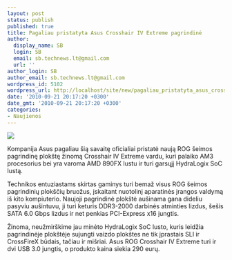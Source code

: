 ```yaml
---
layout: post
status: publish
published: true
title: Pagaliau pristatyta Asus Crosshair IV Extreme pagrindinė
author:
  display_name: SB
  login: SB
  email: sb.technews.lt@gmail.com
  url: ''
author_login: SB
author_email: sb.technews.lt@gmail.com
wordpress_id: 5102
wordpress_url: http://localhost/site/new/pagaliau_pristatyta_asus_crosshair_iv_extreme_pagrindine/
date: '2010-09-21 20:17:20 +0300'
date_gmt: '2010-09-21 20:17:20 +0300'
categories:
- Naujienos
---
```

<div class="imgright"><img src="http://www.part.lt/img/ed958f43c7f6f4cc18c0602d571e846c609.jpg"  /></div>
<p>Kompanija Asus pagaliau šią savaitę oficialiai pristatė naują ROG šeimos pagrindinę plokštę žinomą Crosshair IV Extreme vardu, kuri palaiko AM3 procesorius bei yra varoma AMD 890FX lustu ir turi garsųjį HydraLogix SoC lustą.</p>
<p>Technikos entuziastams skirtas gaminys turi bemaž visus ROG šeimos pagrindinių plokščių bruožus, įskaitant nuotolinį aparatinės įrangos valdymą iš kito kompiuterio. Naujoji pagrindinė plokštė aušinama gana dideliu pasyviu aušintuvu, ji turi keturis DDR3-2000 darbinės atminties lizdus, šešis SATA 6.0 Gbps lizdus ir net penkias PCI-Express x16 jungtis.</p>
<p>Žinoma, neužmirškime jau minėto HydraLogix SoC lusto, kuris leidžia pagrindinėje plokštėje sujungti vaizdo plokštes ne tik įprastais SLI ir CrossFireX būdais, tačiau ir mišriai. Asus ROG Crosshair IV Extreme turi ir dvi USB 3.0 jungtis, o produkto kaina siekia 290 eurų.<br /></p>
